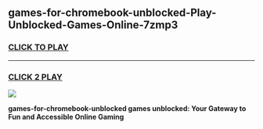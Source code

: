 
## games-for-chromebook-unblocked-Play-Unblocked-Games-Online-7zmp3
<h3>
<a href="https://premium76.site?title=games-for-chromebook-unblocked&ref=25A">CLICK TO PLAY</a></h3>
<hr>

<h3>
<a href="https://premium76.site?title=games-for-chromebook-unblocked&ref=25A">CLICK 2 PLAY</a>
  
</h3>

<a href="https://premium76.site?title=games-for-chromebook-unblocked&ref=25A"><img src="https://clearcache.store/games.png"></a>


**games-for-chromebook-unblocked games unblocked: Your Gateway to Fun and Accessible Online Gaming**

